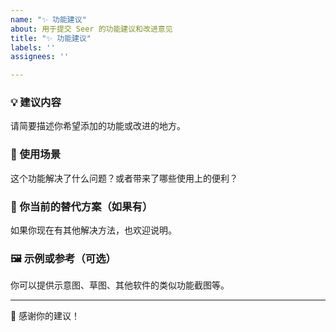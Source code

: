 ```yaml
---
name: "✨ 功能建议"
about: 用于提交 Seer 的功能建议和改进意见
title: "✨ 功能建议"
labels: ''
assignees: ''

---
```


### 💡 建议内容

请简要描述你希望添加的功能或改进的地方。

### 🧭 使用场景

这个功能解决了什么问题？或者带来了哪些使用上的便利？

### 🔁 你当前的替代方案（如果有）

如果你现在有其他解决方法，也欢迎说明。

### 🖼️ 示例或参考（可选）

你可以提供示意图、草图、其他软件的类似功能截图等。

---

🙏 感谢你的建议！
